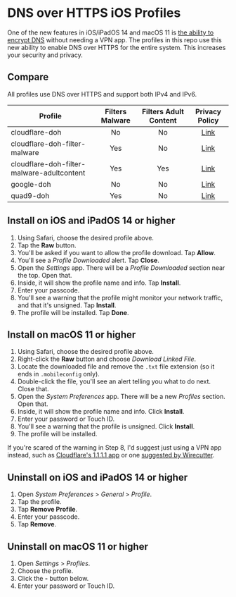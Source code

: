 # DNS over HTTPS iOS Profiles

One of the new features in iOS/iPadOS 14 and macOS 11 is [the ability to encrypt DNS](https://developer.apple.com/videos/play/wwdc2020/10047/) without needing a VPN app. The profiles in this repo use this new ability to enable DNS over HTTPS for the entire system. This increases your security and privacy.

## Compare

All profiles use DNS over HTTPS and support both IPv4 and IPv6.

| Profile                                    | Filters Malware | Filters Adult Content |                                 Privacy Policy                                |
|--------------------------------------------|:---------------:|:---------------------:|:-----------------------------------------------------------------------------:|
| cloudflare-doh                             |        No       |           No          | [Link](https://developers.cloudflare.com/1.1.1.1/privacy/public-dns-resolver) |
| cloudflare-doh-filter-malware              |       Yes       |           No          | [Link](https://developers.cloudflare.com/1.1.1.1/privacy/public-dns-resolver) |
| cloudflare-doh-filter-malware-adultcontent |       Yes       |          Yes          | [Link](https://developers.cloudflare.com/1.1.1.1/privacy/public-dns-resolver) |
| google-doh                                 |        No       |           No          |         [Link](https://developers.google.com/speed/public-dns/privacy)        |
| quad9-doh                                  |       Yes       |           No          |                  [Link](https://www.quad9.net/home/privacy/)                  |

## Install on iOS and iPadOS 14 or higher

1. Using Safari, choose the desired profile above.
2. Tap the **Raw** button.
3. You'll be asked if you want to allow the profile download. Tap **Allow**.
4. You'll see a *Profile Downloaded* alert. Tap **Close**.
5. Open the *Settings* app. There will be a *Profile Downloaded* section near the top. Open that.
6. Inside, it will show the profile name and info. Tap **Install**.
7. Enter your passcode.
8. You'll see a warning that the profile might monitor your network traffic, and that it's unsigned. Tap **Install**.
9. The profile will be installed. Tap **Done**.

## Install on macOS 11 or higher

1. Using Safari, choose the desired profile above.
2. Right-click the **Raw** button and choose *Download Linked File*.
3. Locate the downloaded file and remove the `.txt` file extension (so it ends in `.mobileconfig` only).
4. Double-click the file, you'll see an alert telling you what to do next. Close that.
5. Open the *System Preferences* app. There will be a new *Profiles* section. Open that.
6. Inside, it will show the profile name and info. Click **Install**.
7. Enter your password or Touch ID.
8. You'll see a warning that the profile is unsigned. Click **Install**.
9. The profile will be installed.

If you're scared of the warning in Step 8, I'd suggest just using a VPN app instead, such as [Cloudflare's 1.1.1.1 app](https://1.1.1.1/) or one [suggested by Wirecutter](https://www.nytimes.com/wirecutter/reviews/best-vpn-service/).

## Uninstall on iOS and iPadOS 14 or higher

1. Open *System Preferences* > *General* > *Profile*.
2. Tap the profile.
3. Tap **Remove Profile**.
4. Enter your passcode.
5. Tap **Remove**.

## Uninstall on macOS 11 or higher

1. Open *Settings* > *Profiles*.
2. Choose the profile.
3. Click the **-** button below.
4. Enter your password or Touch ID.

